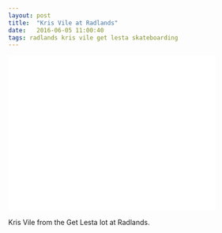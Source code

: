 ```yaml
---
layout: post
title:  "Kris Vile at Radlands"
date:   2016-06-05 11:00:40
tags: radlands kris vile get lesta skateboarding
---
```


<div class="post--video">
	<iframe width="420" height="315" src="//www.youtube.com/embed/AgMSSrhy0QU" frameborder="0" allowfullscreen></iframe>
</div>

Kris Vile from the Get Lesta lot at Radlands.